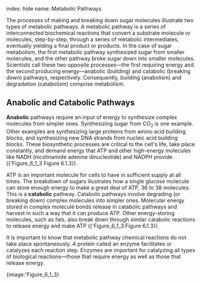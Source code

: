 index: hide
name: Metabolic Pathways

The processes of making and breaking down sugar molecules illustrate two types of metabolic pathways. A metabolic pathway is a series of interconnected biochemical reactions that convert a substrate molecule or molecules, step-by-step, through a series of metabolic intermediates, eventually yielding a final product or products. In the case of sugar metabolism, the first metabolic pathway synthesized sugar from smaller molecules, and the other pathway broke sugar down into smaller molecules. Scientists call these two opposite processes—the first requiring energy and the second producing energy—anabolic (building) and catabolic (breaking down) pathways, respectively. Consequently, building (anabolism) and degradation (catabolism) comprise metabolism.

## Anabolic and Catabolic Pathways

 **Anabolic** pathways require an input of energy to synthesize complex molecules from simpler ones. Synthesizing sugar from CO<sub>2</sub> is one example. Other examples are synthesizing large proteins from amino acid building blocks, and synthesizing new DNA strands from nucleic acid building blocks. These biosynthetic processes are critical to the cell's life, take place constantly, and demand energy that ATP and other high-energy molecules like NADH (nicotinamide adenine dinucleotide) and NADPH provide ({'Figure_6_1_3 Figure 6.1.3}).

ATP is an important molecule for cells to have in sufficient supply at all times. The breakdown of sugars illustrates how a single glucose molecule can store enough energy to make a great deal of ATP, 36 to 38 molecules. This is a  **catabolic** pathway. Catabolic pathways involve degrading (or breaking down) complex molecules into simpler ones. Molecular energy stored in complex molecule bonds release in catabolic pathways and harvest in such a way that it can produce ATP. Other energy-storing molecules, such as fats, also break down through similar catabolic reactions to release energy and make ATP ({'Figure_6_1_3 Figure 6.1.3}).

It is important to know that metabolic pathway chemical reactions do not take place spontaneously. A protein called an enzyme facilitates or catalyzes each reaction step. Enzymes are important for catalyzing all types of biological reactions—those that require energy as well as those that release energy.


{image:'Figure_6_1_3}
        
